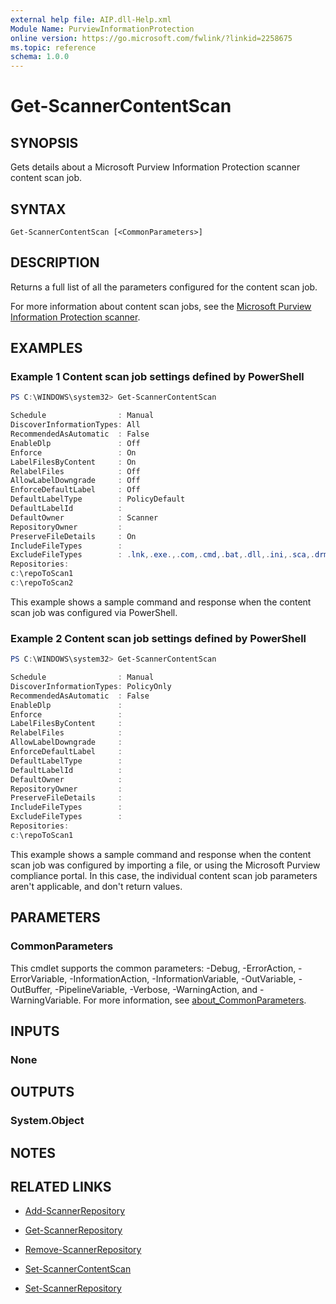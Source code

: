 ```yaml
---
external help file: AIP.dll-Help.xml
Module Name: PurviewInformationProtection
online version: https://go.microsoft.com/fwlink/?linkid=2258675
ms.topic: reference
schema: 1.0.0
---
```


# Get-ScannerContentScan

## SYNOPSIS
Gets details about a Microsoft Purview Information Protection scanner content scan job.

## SYNTAX

```
Get-ScannerContentScan [<CommonParameters>]
```

## DESCRIPTION
Returns a full list of all the parameters configured for the content scan job.

For more information about content scan jobs, see the [Microsoft Purview Information Protection scanner](/information-protection/deploy-aip-scanner-configure-install#create-a-content-scan-job).

## EXAMPLES

### Example 1 Content scan job settings defined by PowerShell
```powershell
PS C:\WINDOWS\system32> Get-ScannerContentScan

Schedule                : Manual
DiscoverInformationTypes: All
RecommendedAsAutomatic  : False
EnableDlp               : Off
Enforce                 : On
LabelFilesByContent     : On
RelabelFiles            : Off
AllowLabelDowngrade     : Off
EnforceDefaultLabel     : Off
DefaultLabelType        : PolicyDefault
DefaultLabelId          :
DefaultOwner            : Scanner
RepositoryOwner         :
PreserveFileDetails     : On
IncludeFileTypes        :
ExcludeFileTypes        : .lnk,.exe.,.com,.cmd,.bat,.dll,.ini,.sca,.drm,.sys,.cpl,.inf,.drv,.dat,.tmp,.msp,.msi,.pdb,.jar,.ocx,.rtf,.rar,.msg
Repositories:
c:\repoToScan1
c:\repoToScan2
```

This example shows a sample command and response when the content scan job was configured via PowerShell.

### Example 2 Content scan job settings defined by PowerShell
```powershell
PS C:\WINDOWS\system32> Get-ScannerContentScan

Schedule                : Manual
DiscoverInformationTypes: PolicyOnly
RecommendedAsAutomatic  : False
EnableDlp               : 
Enforce                 : 
LabelFilesByContent     : 
RelabelFiles            : 
AllowLabelDowngrade     : 
EnforceDefaultLabel     : 
DefaultLabelType        : 
DefaultLabelId          :
DefaultOwner            : 
RepositoryOwner         :
PreserveFileDetails     : 
IncludeFileTypes        :
ExcludeFileTypes        : 
Repositories:
c:\repoToScan1
```

This example shows a sample command and response when the content scan job was configured by importing a file, or using the Microsoft Purview compliance portal. In this case, the individual content scan job parameters aren't applicable, and don't return values.

## PARAMETERS

### CommonParameters
This cmdlet supports the common parameters: -Debug, -ErrorAction, -ErrorVariable, -InformationAction, -InformationVariable, -OutVariable, -OutBuffer, -PipelineVariable, -Verbose, -WarningAction, and -WarningVariable. For more information, see [about_CommonParameters](/powershell/module/microsoft.powershell.core/about/about_commonparameters).

## INPUTS

### None

## OUTPUTS

### System.Object
## NOTES

## RELATED LINKS

- [Add-ScannerRepository](Add-ScannerRepository.md)

- [Get-ScannerRepository](Get-ScannerRepository.md)

- [Remove-ScannerRepository](Remove-ScannerRepository.md)

- [Set-ScannerContentScan](Set-ScannerContentScan.md)

- [Set-ScannerRepository](Set-ScannerRepository.md)